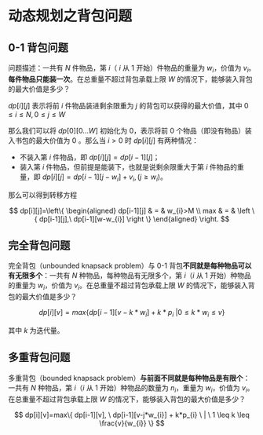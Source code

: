 # 动态规划之背包问题

## 0-1 背包问题

问题描述：一共有 $N$ 件物品，第 $i$（ $i$ 从 $1$ 开始）件物品的重量为 $w_{i}$，价值为 $v_{i}$。**每件物品只能装一次**。在总重量不超过背包承载上限 $W$ 的情况下，能够装入背包的最大价值是多少？

$dp[i][j]$ 表示将前 $i$ 件物品装进剩余限重为 $j$ 的背包可以获得的最大价值，其中 $0 \leq i \leq N, 0 \leq j \leq W$

那么我们可以将 $dp[0][0...W]$ 初始化为 $0$，表示将前 $0$ 个物品（即没有物品）装入书包的最大价值为 $0$ 。那么当 $i > 0$ 时 $dp[i][j]$ 有两种情况：

- 不装入第 $i$ 件物品，即 $dp[i][j]=dp[i−1][j]$；
- 装入第 $i$ 件物品，但前提是能装下，也就是说剩余限重大于第 $i$ 件物品的重量，即 $dp[i][j]=dp[i−1][j−w_{i}] + v_{i} , (j \geq w_{i})$。

那么可以得到转移方程

$$
dp[i][j]=\left\{
\begin{aligned}
dp[i-1][j] & = & w_{i}>M \\
max & = & \left \{ dp[i-1][j],\ dp[i-1][w-w_{i}] \right \}
\end{aligned}
\right.
$$

## 完全背包问题

完全背包（unbounded knapsack problem）与 0-1 背包**不同就是每种物品可以有无限多个**：一共有 $N$ 种物品，每种物品有无限多个，第 $i$（$i$ 从 $1$ 开始）种物品的重量为 $w_{i}$，价值为 $v_{i}$。在总重量不超过背包承载上限 $W$ 的情况下，能够装入背包的最大价值是多少？

$$
dp[i][v] = max\{dp[i-1][v-k*w_{i}]+k*p_{i}\ | 0 \leq k*w_{i} \leq v \}
$$

其中 $k$ 为迭代量。

## 多重背包问题

多重背包（bounded knapsack problem）**与前面不同就是每种物品是有限个**：一共有 $N$ 种物品，第 $i$（$i$ 从 $1$ 开始）种物品的数量为 $n_{i}$，重量为 $w_{i}$，价值为 $v_{i}$。在总重量不超过背包承载上限 $W$ 的情况下，能够装入背包的最大价值是多少？

$$
dp[i][v]=max\{ dp[i-1][v], \ dp[i-1][v-j*w_{i}] + k*p_{i} \ | \ 1 \leq k \leq \frac{v}{w_{i}} \}
$$
